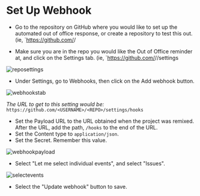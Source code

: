 # Set Up Webhook


* Go to the repository on GitHub where you would like to set up the automated out of office response, or create a repository to test this out.  (ie, `https://github.com/<USERNAME>/<REPO>

*  Make sure you are in the repo you would like the Out of Office reminder at, and click on the Settings tab. (ie, `https://github.com/<USERNAME>/<REPO>/settings


![reposettings](https://user-images.githubusercontent.com/2547497/57185999-fadfef00-6e8b-11e9-8fc8-147488ed820a.png)

* Under Settings, go to Webhooks, then click on the Add webhook button.


![webhookstab](https://user-images.githubusercontent.com/2547497/57186007-337fc880-6e8c-11e9-87b3-75ed946c2978.png)

   *The URL to get to this setting would be:*
      `https://github.com/<USERNAME>/<REPO>/settings/hooks`
      
      
* Set the Payload URL to the URL obtained when the project was remixed.  After the URL, add the path, `/hooks` to the end of the URL.
* Set the Content type to `application/json`.
* Set the Secret.  Remember this value.


![webhookpayload](https://user-images.githubusercontent.com/2547497/57186145-b73ab480-6e8e-11e9-99c0-750feb17d366.png)

* Select "Let me select individual events", and select "Issues".


![selectevents](https://user-images.githubusercontent.com/2547497/57186203-7a22f200-6e8f-11e9-9c38-37536977b633.png)

* Select the "Update webhook" button to save.
